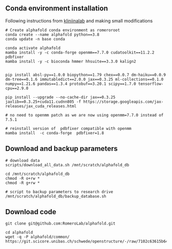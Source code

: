 ## Conda environment installation

Following instructions from
[kliniinalab](https://github.com/kalininalab/alphafold_non_docker) and making
small modifications


```shell
# Create alphafold conda environment as romeroroot
conda create --name alphafold python==3.8
conda update -n base conda

conda activate alphafold
mamba install -y -c conda-forge openmm==7.7.0 cudatoolkit==11.2.2 pdbfixer
mamba install -y -c bioconda hmmer hhsuite==3.3.0 kalign2


pip install absl-py==1.0.0 biopython==1.79 chex==0.0.7 dm-haiku==0.0.9 dm-tree==0.1.6 immutabledict==2.0.0 jax==0.3.25 ml-collections==0.1.0 numpy==1.21.6 pandas==1.3.4 protobuf==3.20.1 scipy==1.7.0 tensorflow-cpu==2.9.0

pip install --upgrade --no-cache-dir jax==0.3.25 jaxlib==0.3.25+cuda11.cudnn805 -f https://storage.googleapis.com/jax-releases/jax_cuda_releases.html

# no need to openmm patch as we are now using openmm=7.7.0 instead of 7.5.1

# reinstall version of  pdbfixer compatible with openmm
mamba install  -c conda-forge  pdbfixer=1.8 
```


## Download and backup parameters

```shell
# download data
scripts/download_all_data.sh /mnt/scratch/alphafold_db

cd /mnt/scratch/alphafold_db
chmod -R o+rw *
chmod -R g+rw *

# script to backup parameters to research drive
/mnt/scratch/alphafold_db/backup_database.sh
```


## Download code


```
git clone git@github.com:RomeroLab/alphafold.git

cd alphafold
wget -q -P alphafold/common/   https://git.scicore.unibas.ch/schwede/openstructure/-/raw/7102c63615b64735c4941278d92b554ec94415f8/modules/mol/alg/src/stereo_chemical_props.txt

```



